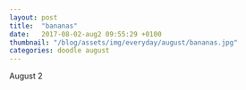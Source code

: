```yaml
---
layout: post
title:  "bananas"
date:   2017-08-02-aug2 09:55:29 +0100
thumbnail: "/blog/assets/img/everyday/august/bananas.jpg"
categories: doodle august
---
```


August 2